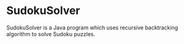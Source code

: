 SudokuSolver
============

SudokuSolver is a Java program which uses recursive backtracking algorithm to solve Sudoku puzzles.

